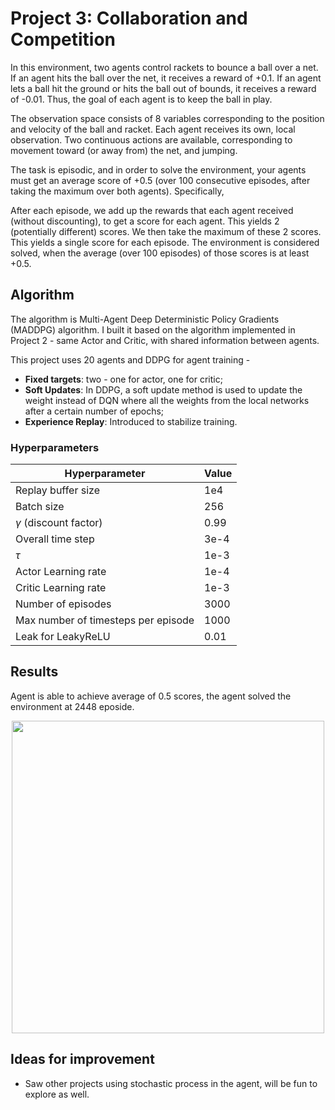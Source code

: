 # Project 3: Collaboration and Competition

In this environment, two agents control rackets to bounce a ball over a net. If an agent hits the ball over the net, it receives a reward of +0.1. If an agent lets a ball hit the ground or hits the ball out of bounds, it receives a reward of -0.01. Thus, the goal of each agent is to keep the ball in play.

The observation space consists of 8 variables corresponding to the position and velocity of the ball and racket. Each agent receives its own, local observation. Two continuous actions are available, corresponding to movement toward (or away from) the net, and jumping.

The task is episodic, and in order to solve the environment, your agents must get an average score of +0.5 (over 100 consecutive episodes, after taking the maximum over both agents). Specifically,

After each episode, we add up the rewards that each agent received (without discounting), to get a score for each agent. This yields 2 (potentially different) scores. We then take the maximum of these 2 scores.
This yields a single score for each episode.
The environment is considered solved, when the average (over 100 episodes) of those scores is at least +0.5.
## Algorithm

The algorithm is Multi-Agent Deep Deterministic Policy Gradients (MADDPG) algorithm. I built it based on the algorithm implemented in Project 2 - same Actor and Critic, with shared information between agents. 


This project uses 20 agents and DDPG for agent training - 
- **Fixed targets**: two - one for actor, one for critic;
- **Soft Updates**: In DDPG, a soft update method is used to update the weight instead of DQN where all the weights from the local networks after a certain number of epochs;
- **Experience Replay**: Introduced to stabilize training. 


### Hyperparameters



| Hyperparameter                      | Value |
| ----------------------------------- | ----- |
| Replay buffer size                  | 1e4   |
| Batch size                          | 256   |
| $\gamma$ (discount factor)          | 0.99  |
| Overall time step                   | 3e-4  |
| $\tau$                              | 1e-3  |
| Actor Learning rate                 | 1e-4  |
| Critic Learning rate                | 1e-3  |
| Number of episodes                  | 3000  |
| Max number of timesteps per episode | 1000  |
| Leak for LeakyReLU                  | 0.01  |


## Results

  Agent is able to achieve average of 0.5 scores, the agent solved the environment at 2448 eposide. 

<p align="center">
<img src="scores.png" width="500"/>
</p>

## Ideas for improvement

- Saw other projects using stochastic process in the agent, will be fun to explore as well.

  
